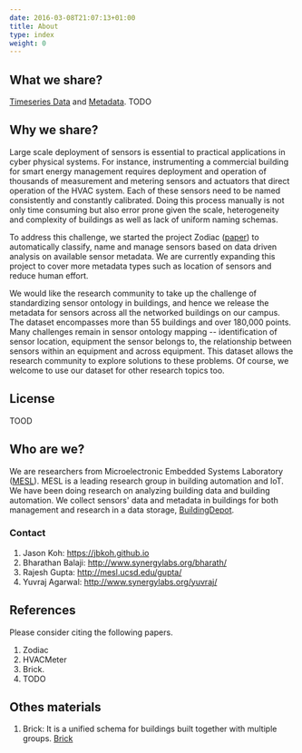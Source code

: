 ```yaml
---
date: 2016-03-08T21:07:13+01:00
title: About
type: index
weight: 0
---
```


## What we share?
[Timeseries Data](building_data/) and [Metadata](building_metadata). TODO

## Why we share?

Large scale deployment of sensors is essential to practical applications in cyber physical systems. 
For instance, instrumenting a commercial building for smart energy management requires deployment and operation of thousands of measurement and metering sensors and actuators that direct operation of the HVAC system. 
Each of these sensors need to be named consistently and constantly calibrated. 
Doing this process manually is not only time consuming but also error prone given the scale, heterogeneity and complexity of buildings as well as lack of uniform naming schemas.

To address this challenge, we started the project Zodiac ([paper](http://dl.acm.org/citation.cfm?id=2821674)) to automatically classify, name and manage sensors based on data driven analysis on available sensor metadata. 
We are currently expanding this project to cover more metadata types such as location of sensors and reduce human effort.

We would like the research community to take up the challenge of standardizing sensor ontology in buildings, and hence we release the metadata for sensors across all the networked buildings on our campus. The dataset encompasses more than 55 buildings and over 180,000 points. Many challenges remain in sensor ontology mapping -- identification of sensor location, equipment the sensor belongs to, the relationship between sensors within an equipment and across equipment. This dataset allows the research community to explore solutions to these problems. Of course, we welcome to use our dataset for other research topics too.

## License
TOOD

## Who are we?

We are researchers from Microelectronic Embedded Systems Laboratory ([MESL](http://mesl.ucsd.edu/)). MESL is a leading research group in building automation and IoT. We have been doing research on analyzing building data and building automation. We collect sensors' data and metadata in buildings for both management and research in a data storage, [BuildingDepot](http://buildingdepot.org/).

### Contact
1. Jason Koh: https://jbkoh.github.io
2. Bharathan Balaji: http://www.synergylabs.org/bharath/
3. Rajesh Gupta: http://mesl.ucsd.edu/gupta/
4. Yuvraj Agarwal: http://www.synergylabs.org/yuvraj/


## References
Please consider citing the following papers.

1. Zodiac
2. HVACMeter
3. Brick.
4. TODO

## Othes materials
1. Brick: It is a unified schema for buildings built together with multiple groups. [Brick](http://brickschema.org)

